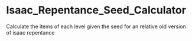 # Isaac_Repentance_Seed_Calculator
Calculate the items of each level given the seed for an relative old version of isaac repentance
